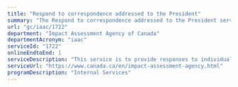 ```yaml
---
title: "Respond to correspondence addressed to the President"
summary: "The Respond to correspondence addressed to the President service from Impact Assessment Agency of Canada is available end-to-end online, according to the GC Service Inventory."
url: "gc/iaac/1722"
department: "Impact Assessment Agency of Canada"
departmentAcronym: "iaac"
serviceId: "1722"
onlineEndtoEnd: 1
serviceDescription: "This service is to provide responses to individuals or organizations, within Canada or internationally, who have sent correspondence to the President."
serviceUrl: "https://www.canada.ca/en/impact-assessment-agency.html"
programDescription: "Internal Services"
---
```

